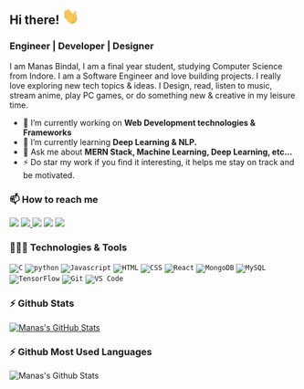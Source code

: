 ## Hi there! <img src="https://raw.githubusercontent.com/manasbindal2505/manasbindal2505/main/wave.gif" width="30px">
### Engineer | Developer | Designer

I am Manas Bindal, I am a final year student, studying Computer Science from Indore. I am a Software Engineer and love building projects. I really love exploring new tech topics & ideas. I Design, read, listen to music, stream anime, play PC games, or do something new & creative in my leisure time.

- 🔭 I’m currently working on **Web Development technologies & Frameworks**
- 🌱 I’m currently learning **Deep Learning & NLP.**
- 💬 Ask me about **MERN Stack, Machine Learning, Deep Learning, etc...**
- ⚡ Do star my work if you find it interesting, it helps me stay on track and be motivated.

### 📫 How to reach me

[<img src="https://img.icons8.com/color/48/000000/linkedin.png" width="4%"/>](https://www.linkedin.com/in/manasbindal/)
<a href="mailto:apoorv.verma999@gmail.com"> <img src="https://img.icons8.com/fluent/48/000000/gmail.png" width="4%"/> </a>
[<img src="https://img.icons8.com/color/48/000000/twitter.png" width="4%"/>](https://twitter.com/manasbindal1)
[<img src="https://img.icons8.com/fluent/48/000000/instagram-new.png" width="4%"/>](https://www.instagram.com/manas_bindal/)
[<img src="https://img.icons8.com/fluent/48/000000/facebook-new.png" width="4%"/>](https://www.facebook.com/manas25bindal/)

### 👨🏻‍💻 Technologies & Tools

<code><img height="40" src="https://img.icons8.com/color/48/000000/c-programming.png" title="C"></code>
<code><img height="40" src="https://img.icons8.com/color/48/000000/python.png" title="python"></code>
<code><img height="40" src="https://img.icons8.com/color/48/000000/javascript.png" title="Javascript"></code>
<code><img height="40" src="https://img.icons8.com/color/48/000000/html-5.png" title="HTML"></code>
<code><img height="40" src="https://img.icons8.com/color/48/000000/css3.png" title="CSS"></code>
<code><img height="40" src="https://img.icons8.com/ultraviolet/40/000000/react.png" title="React"></code>
<code><img height="40" src="https://img.icons8.com/color/48/000000/mongodb.png" title="MongoDB"></code>
<code><img height="40" src="https://img.icons8.com/ios/50/000000/mysql-logo.png" title="MySQL"></code>
<code><img height="40" src="https://img.icons8.com/color/48/000000/tensorflow.png" title="TensorFlow"></code>
<code><img height="40" src="https://img.icons8.com/color/48/000000/git.png" title="Git"></code>
<code><img height="40" src="https://img.icons8.com/color/48/000000/visual-studio-code-2019.png" title="VS Code"></code>

### ⚡ Github Stats

<a href="https://github.com/manasbindal2505/manasbindal2505">
  <img align="center" src="https://github-readme-stats.vercel.app/api?username=manasbindal2505&show_icons=true&theme=radical" alt="Manas's GitHub Stats" />
</a>

### ⚡ Github Most Used Languages
<a href="https://github.com/manasbindal2505/manasbindal2505">
  <img align="left" src="https://github-readme-stats.vercel.app/api/top-langs?username=manasbindal2505&show_icons=true&locale=en&layout=compact&theme=radical" alt="Manas's Github Stats" />
</a>
